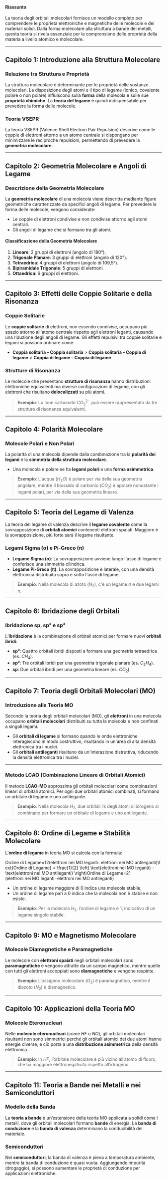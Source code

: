 
#### Riassunto

La teoria degli orbitali molecolari fornisce un modello completo per comprendere le proprietà elettroniche e magnetiche delle molecole e dei materiali solidi. Dalla forma molecolare alla struttura a bande dei metalli, questa teoria si rivela essenziale per la comprensione delle proprietà della materia a livello atomico e molecolare.

---
## Capitolo 1: Introduzione alla Struttura Molecolare

### Relazione tra Struttura e Proprietà

La struttura molecolare è determinante per le proprietà delle sostanze molecolari. La disposizione degli atomi e il tipo di legame (ionico, covalente polare o non polare) influiscono sulla **forma** della molecola e sulle sue **proprietà chimiche**. La **teoria del legame** è quindi indispensabile per prevedere la forma delle molecole.

### Teoria VSEPR

La teoria VSEPR (Valence Shell Electron Pair Repulsion) descrive come le coppie di elettroni attorno a un atomo centrale si dispongano per minimizzare le reciproche repulsioni, permettendo di prevedere la **geometria molecolare**.

---

## Capitolo 2: Geometria Molecolare e Angoli di Legame

### Descrizione della Geometria Molecolare

La **geometria molecolare** di una molecola viene descritta mediante figure geometriche caratterizzate da specifici angoli di legame. Per prevedere la forma delle molecole, vengono considerate:

- Le coppie di elettroni condivise e non condivise attorno agli atomi centrali.
- Gli angoli di legame che si formano tra gli atomi.

#### Classificazione della Geometria Molecolare

1. **Lineare**: 2 gruppi di elettroni (angolo di 180°).
2. **Trigonale Planare**: 3 gruppi di elettroni (angolo di 120°).
3. **Tetraedrica**: 4 gruppi di elettroni (angolo di 109,5°).
4. **Bipiramidale Trigonale**: 5 gruppi di elettroni.
5. **Ottaedrica**: 6 gruppi di elettroni.

---

## Capitolo 3: Effetti delle Coppie Solitarie e della Risonanza

### Coppie Solitarie

Le **coppie solitarie** di elettroni, non essendo condivise, occupano più spazio attorno all'atomo centrale rispetto agli elettroni leganti, causando una riduzione degli angoli di legame. Gli effetti repulsivi tra coppie solitarie e legami si possono ordinare come:

- **Coppia solitaria – Coppia solitaria** > **Coppia solitaria – Coppia di legame** > **Coppia di legame – Coppia di legame**

### Strutture di Risonanza

Le molecole che presentano **strutture di risonanza** hanno distribuzioni elettroniche equivalenti ma diverse configurazioni di legame, con gli elettroni che risultano **delocalizzati** su più atomi.

> **Esempio**: Lo ione carbonato $CO_3^{2-}$ può essere rappresentato da tre strutture di risonanza equivalenti.

---

## Capitolo 4: Polarità Molecolare

### Molecole Polari e Non Polari

La polarità di una molecola dipende dalla combinazione tra la **polarità dei legami** e la **simmetria della struttura molecolare**.

- Una molecola è polare se ha **legami polari** e una **forma asimmetrica**.

> **Esempio**: L'acqua ($H_2O$) è polare per via della sua geometria angolare, mentre il biossido di carbonio ($CO_2$) è apolare nonostante i legami polari, per via della sua geometria lineare.

---

## Capitolo 5: Teoria del Legame di Valenza

La teoria del legame di valenza descrive il **legame covalente** come la sovrapposizione di **orbitali atomici** contenenti elettroni spaiati. Maggiore è la sovrapposizione, più forte sarà il legame risultante.

### Legami Sigma (σ) e Pi-Greco (π)

- **Legame Sigma (σ)**: La sovrapposizione avviene lungo l'asse di legame e conferisce una simmetria cilindrica.
- **Legame Pi-Greco (π)**: La sovrapposizione è laterale, con una densità elettronica distribuita sopra e sotto l'asse di legame.

> **Esempio**: Nella molecola di azoto ($N_2$), c'è un legame $\sigma$ e due legami $\pi$.

---

## Capitolo 6: Ibridazione degli Orbitali

### Ibridazione sp, sp² e sp³

L’**ibridazione** è la combinazione di orbitali atomici per formare nuovi **orbitali ibridi**:

- **sp³**: Quattro orbitali ibridi disposti a formare una geometria tetraedrica (es. $CH_4$).
- **sp²**: Tre orbitali ibridi per una geometria trigonale planare (es. $C_2H_4$).
- **sp**: Due orbitali ibridi per una geometria lineare (es. $CO_2$).

---

## Capitolo 7: Teoria degli Orbitali Molecolari (MO)

### Introduzione alla Teoria MO

Secondo la teoria degli orbitali molecolari (MO), gli **elettroni** in una molecola occupano **orbitali molecolari** distribuiti su tutta la molecola e non confinati a singoli legami.

- Gli **orbitali di legame** si formano quando le onde elettroniche interagiscono in modo costruttivo, risultando in un'area di alta densità elettronica tra i nuclei.
- Gli **orbitali antileganti** risultano da un'interazione distruttiva, riducendo la densità elettronica tra i nuclei.

---

### Metodo LCAO (Combinazione Lineare di Orbitali Atomici)

Il metodo **LCAO-MO** approssima gli orbitali molecolari come combinazioni lineari di orbitali atomici. Per ogni due orbitali atomici combinati, si formano un orbitale di legame e uno antilegante.

> **Esempio**: Nella molecola $H_2$, due orbitali 1s degli atomi di idrogeno si combinano per formare un orbitale di legame e uno antilegante.

---

## Capitolo 8: Ordine di Legame e Stabilità Molecolare

L’**ordine di legame** in teoria MO si calcola con la formula:

Ordine di Legame=12(elettroni nei MO leganti−elettroni nei MO antileganti)\text{Ordine di Legame} = \frac{1}{2} \left( \text{elettroni nei MO leganti} - \text{elettroni nei MO antileganti} \right)Ordine di Legame=21​(elettroni nei MO leganti−elettroni nei MO antileganti)

- Un ordine di legame maggiore di 0 indica una molecola stabile.
- Un ordine di legame pari a 0 indica che la molecola non è stabile e non esiste.

> **Esempio**: Per la molecola $H_2$, l’ordine di legame è 1, indicativo di un legame singolo stabile.

---

## Capitolo 9: MO e Magnetismo Molecolare

### Molecole Diamagnetiche e Paramagnetiche

Le molecole con **elettroni spaiati** negli orbitali molecolari sono **paramagnetiche** e vengono attratte da un campo magnetico, mentre quelle con tutti gli elettroni accoppiati sono **diamagnetiche** e vengono respinte.

> **Esempio**: L'ossigeno molecolare ($O_2$) è paramagnetico, mentre il diazoto ($N_2$) è diamagnetico.

---

## Capitolo 10: Applicazioni della Teoria MO

### Molecole Eteronucleari

Nelle **molecole eteronucleari** (come $HF$ o $NO$), gli orbitali molecolari risultanti non sono simmetrici perché gli orbitali atomici dei due atomi hanno energie diverse, e ciò porta a una **distribuzione asimmetrica** della densità elettronica.

> **Esempio**: In $HF$, l’orbitale molecolare è più vicino all’atomo di fluoro, che ha maggiore elettronegatività rispetto all’idrogeno.

---

## Capitolo 11: Teoria a Bande nei Metalli e nei Semiconduttori

### Modello della Banda

La **teoria a bande** è un’estensione della teoria MO applicata a solidi come i metalli, dove gli orbitali molecolari formano **bande** di energia. La **banda di conduzione** e la **banda di valenza** determinano la conducibilità del materiale.

### Semiconduttori

Nei **semiconduttori**, la banda di valenza è piena a temperatura ambiente, mentre la banda di conduzione è quasi vuota. Aggiungendo impurità (drogaggio), si possono aumentare le proprietà di conduzione per applicazioni elettroniche.